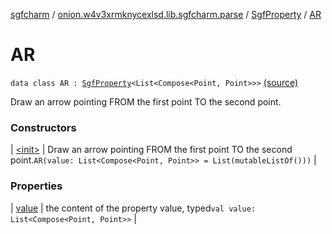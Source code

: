 [sgfcharm](../../../index.md) / [onion.w4v3xrmknycexlsd.lib.sgfcharm.parse](../../index.md) / [SgfProperty](../index.md) / [AR](./index.md)

# AR

`data class AR : `[`SgfProperty`](../index.md)`<List<Compose<Point, Point>>>` [(source)](https://github.com/w4v3/sgfcharm/tree/master/sgfcharm/src/main/java/onion/w4v3xrmknycexlsd/lib/sgfcharm/parse/SgfTree.kt#L128)

Draw an arrow pointing FROM the first point TO the second point.

### Constructors

| [&lt;init&gt;](-init-.md) | Draw an arrow pointing FROM the first point TO the second point.`AR(value: List<Compose<Point, Point>> = List(mutableListOf()))` |

### Properties

| [value](value.md) | the content of the property value, typed`val value: List<Compose<Point, Point>>` |

